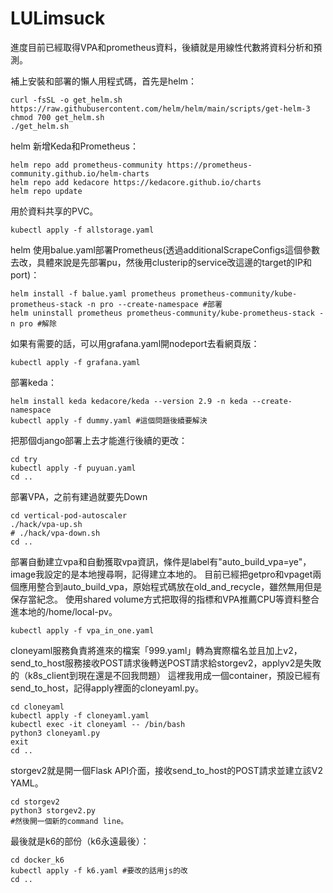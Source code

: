 # LULimsuck
進度目前已經取得VPA和prometheus資料，後續就是用線性代數將資料分析和預測。


補上安裝和部署的懶人用程式碼，首先是helm：
```
curl -fsSL -o get_helm.sh https://raw.githubusercontent.com/helm/helm/main/scripts/get-helm-3
chmod 700 get_helm.sh
./get_helm.sh
```


helm 新增Keda和Prometheus：
```
helm repo add prometheus-community https://prometheus-community.github.io/helm-charts
helm repo add kedacore https://kedacore.github.io/charts
helm repo update
```


用於資料共享的PVC。
```
kubectl apply -f allstorage.yaml
```


helm 使用balue.yaml部署Prometheus(透過additionalScrapeConfigs這個參數去改，具體來說是先部署pu，然後用clusterip的service改這邊的target的IP和port)：
```
helm install -f balue.yaml prometheus prometheus-community/kube-prometheus-stack -n pro --create-namespace #部署
helm uninstall prometheus prometheus-community/kube-prometheus-stack -n pro #解除
```


如果有需要的話，可以用grafana.yaml開nodeport去看網頁版：
```
kubectl apply -f grafana.yaml
```


部署keda：
```
helm install keda kedacore/keda --version 2.9 -n keda --create-namespace
kubectl apply -f dummy.yaml #這個問題後續要解決
```


把那個django部署上去才能進行後續的更改：
```
cd try
kubectl apply -f puyuan.yaml
cd ..
```


部署VPA，之前有建過就要先Down
```
cd vertical-pod-autoscaler
./hack/vpa-up.sh
# ./hack/vpa-down.sh
cd ..
```


部署自動建立vpa和自動獲取vpa資訊，條件是label有"auto_build_vpa=ye"，image我設定的是本地搜尋啊，記得建立本地的。
目前已經把getpro和vpaget兩個應用整合到auto_build_vpa，原始程式碼放在old_and_recycle，雖然無用但是保存當紀念。
使用shared volume方式把取得的指標和VPA推薦CPU等資料整合進本地的/home/local-pv。
```
kubectl apply -f vpa_in_one.yaml
```


cloneyaml服務負責將進來的檔案「999.yaml」轉為實際檔名並且加上v2，send_to_host服務接收POST請求後轉送POST請求給storgev2，applyv2是失敗的（k8s_client到現在還是不回我問題）
這裡我用成一個container，預設已經有send_to_host，記得apply裡面的cloneyaml.py。
```
cd cloneyaml
kubectl apply -f cloneyaml.yaml
kubectl exec -it cloneyaml -- /bin/bash
python3 cloneyaml.py
exit
cd ..
```


storgev2就是開一個Flask API介面，接收send_to_host的POST請求並建立該V2 YAML。
```
cd storgev2
python3 storgev2.py
#然後開一個新的command line。
```


最後就是k6的部份（k6永遠最後）：
```
cd docker_k6
kubectl apply -f k6.yaml #要改的話用js的改
cd ..
```
